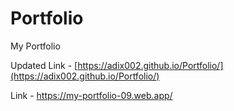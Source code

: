 # Portfolio
My Portfolio

Updated Link - [https://adix002.github.io/Portfolio/](https://adix002.github.io/Portfolio/)

Link - https://my-portfolio-09.web.app/
